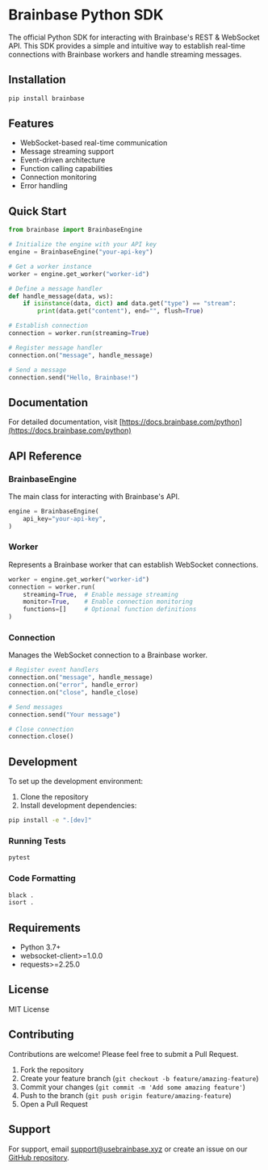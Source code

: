 # Brainbase Python SDK

The official Python SDK for interacting with Brainbase's REST & WebSocket API. This SDK provides a simple and intuitive way to establish real-time connections with Brainbase workers and handle streaming messages.

## Installation

```bash
pip install brainbase
```

## Features

- WebSocket-based real-time communication
- Message streaming support
- Event-driven architecture
- Function calling capabilities
- Connection monitoring
- Error handling

## Quick Start

```python
from brainbase import BrainbaseEngine

# Initialize the engine with your API key
engine = BrainbaseEngine("your-api-key")

# Get a worker instance
worker = engine.get_worker("worker-id")

# Define a message handler
def handle_message(data, ws):
    if isinstance(data, dict) and data.get("type") == "stream":
        print(data.get("content"), end="", flush=True)

# Establish connection
connection = worker.run(streaming=True)

# Register message handler
connection.on("message", handle_message)

# Send a message
connection.send("Hello, Brainbase!")
```

## Documentation

For detailed documentation, visit [https://docs.brainbase.com/python](https://docs.brainbase.com/python)

## API Reference

### BrainbaseEngine

The main class for interacting with Brainbase's API.

```python
engine = BrainbaseEngine(
    api_key="your-api-key",
)
```

### Worker

Represents a Brainbase worker that can establish WebSocket connections.

```python
worker = engine.get_worker("worker-id")
connection = worker.run(
    streaming=True,  # Enable message streaming
    monitor=True,    # Enable connection monitoring
    functions=[]     # Optional function definitions
)
```

### Connection

Manages the WebSocket connection to a Brainbase worker.

```python
# Register event handlers
connection.on("message", handle_message)
connection.on("error", handle_error)
connection.on("close", handle_close)

# Send messages
connection.send("Your message")

# Close connection
connection.close()
```

## Development

To set up the development environment:

1. Clone the repository
2. Install development dependencies:

```bash
pip install -e ".[dev]"
```

### Running Tests

```bash
pytest
```

### Code Formatting

```bash
black .
isort .
```

## Requirements

- Python 3.7+
- websocket-client>=1.0.0
- requests>=2.25.0

## License

MIT License

## Contributing

Contributions are welcome! Please feel free to submit a Pull Request.

1. Fork the repository
2. Create your feature branch (`git checkout -b feature/amazing-feature`)
3. Commit your changes (`git commit -m 'Add some amazing feature'`)
4. Push to the branch (`git push origin feature/amazing-feature`)
5. Open a Pull Request

## Support

For support, email support@usebrainbase.xyz or create an issue on our [GitHub repository](https://github.com/brainbase/brainbase-python/issues).

```

```
